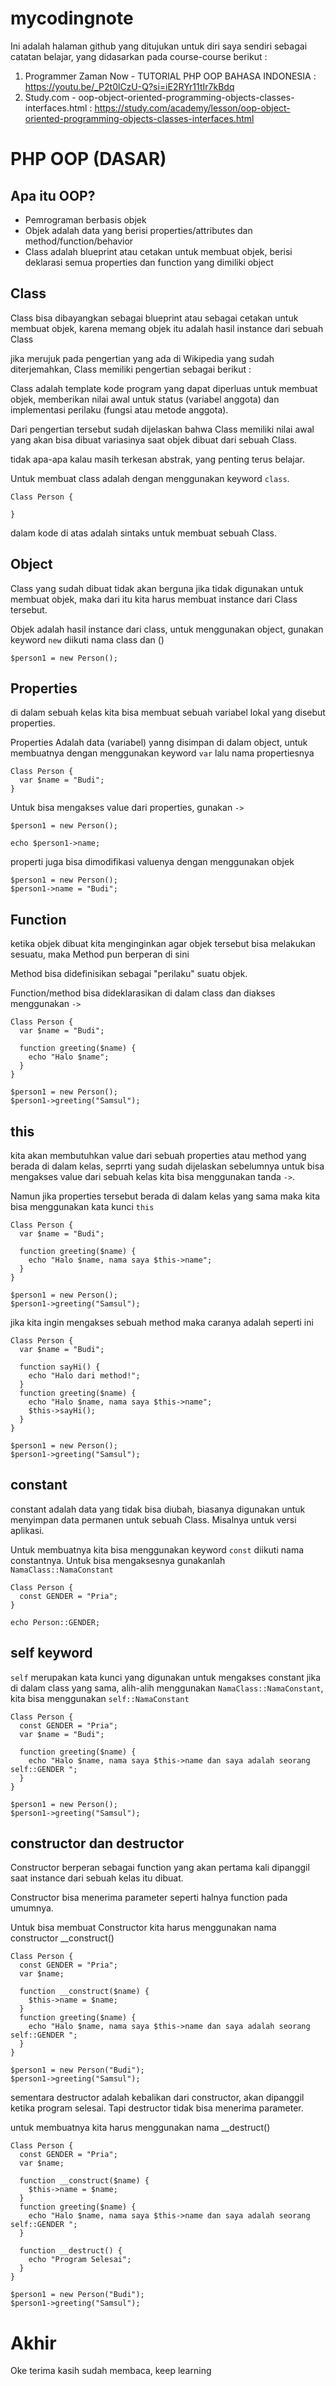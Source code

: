 # mycodingnote
Ini adalah halaman github yang ditujukan untuk diri saya sendiri sebagai catatan belajar, yang didasarkan pada course-course berikut :
1. Programmer Zaman Now - TUTORIAL PHP OOP BAHASA INDONESIA : https://youtu.be/_P2t0lCzU-Q?si=iE2RYr11tIr7kBdq
2. Study.com - oop-object-oriented-programming-objects-classes-interfaces.html : https://study.com/academy/lesson/oop-object-oriented-programming-objects-classes-interfaces.html

# PHP OOP (DASAR)

## Apa itu OOP?
- Pemrograman berbasis objek
- Objek adalah data yang berisi properties/attributes dan method/function/behavior
- Class adalah blueprint atau cetakan untuk membuat objek, berisi deklarasi semua properties dan function yang dimiliki object

## Class
Class bisa dibayangkan sebagai blueprint atau sebagai cetakan untuk membuat objek, karena memang objek itu adalah hasil instance dari sebuah Class

jika merujuk pada pengertian yang ada di Wikipedia yang sudah diterjemahkan, Class memiliki pengertian sebagai berikut :

Class adalah template kode program yang dapat diperluas untuk membuat objek, memberikan nilai awal untuk status (variabel anggota) dan implementasi perilaku (fungsi atau metode anggota).

Dari pengertian tersebut sudah dijelaskan bahwa Class memiliki nilai awal yang akan bisa dibuat variasinya saat objek dibuat dari sebuah Class.

tidak apa-apa kalau masih terkesan abstrak, yang penting terus belajar.


Untuk membuat class adalah dengan menggunakan keyword `class`.

```
Class Person {

}
```

dalam kode di atas adalah sintaks untuk membuat sebuah Class.

## Object
Class yang sudah dibuat tidak akan berguna jika tidak digunakan untuk membuat objek, maka dari itu kita harus membuat instance dari Class tersebut. 

Objek adalah hasil instance dari class, untuk menggunakan object, gunakan keyword `new` diikuti nama class dan ()

```
$person1 = new Person();
```

## Properties
di dalam sebuah kelas kita bisa membuat sebuah variabel lokal yang disebut properties.

Properties Adalah data (variabel) yanng disimpan di dalam object, untuk membuatnya dengan menggunakan keyword `var` lalu nama propertiesnya

```
Class Person {
  var $name = "Budi";
}
```

Untuk bisa mengakses value dari properties, gunakan `->`

```
$person1 = new Person();

echo $person1->name;
```

properti juga bisa dimodifikasi valuenya dengan menggunakan objek 

```
$person1 = new Person();
$person1->name = "Budi";
```

## Function
ketika objek dibuat kita menginginkan agar objek tersebut bisa melakukan sesuatu, maka Method pun berperan di sini

Method bisa didefinisikan sebagai "perilaku" suatu objek.

Function/method bisa dideklarasikan di dalam class dan diakses menggunakan `->`

```
Class Person {
  var $name = "Budi";

  function greeting($name) {  
    echo "Halo $name";
  }
}

$person1 = new Person();
$person1->greeting("Samsul");
```

## this
kita akan membutuhkan value dari sebuah properties atau method yang berada di dalam kelas, seprrti yang sudah dijelaskan sebelumnya untuk bisa mengakses value dari sebuah kelas kita bisa menggunakan tanda `->`.

Namun jika properties tersebut berada di dalam kelas yang sama maka kita bisa menggunakan kata kunci `this`

```
Class Person {
  var $name = "Budi";

  function greeting($name) {
    echo "Halo $name, nama saya $this->name";
  }
}

$person1 = new Person();
$person1->greeting("Samsul");
```

jika kita ingin mengakses sebuah method maka caranya adalah seperti ini 

```
Class Person {
  var $name = "Budi";

  function sayHi() {
    echo "Halo dari method!";
  }
  function greeting($name) {
    echo "Halo $name, nama saya $this->name";
    $this->sayHi();
  }
}

$person1 = new Person();
$person1->greeting("Samsul");
```

## constant
constant adalah data yang tidak bisa diubah, biasanya digunakan untuk menyimpan data permanen untuk sebuah Class. Misalnya untuk versi aplikasi.

Untuk membuatnya kita bisa menggunakan keyword `const` diikuti nama constantnya. Untuk bisa mengaksesnya gunakanlah `NamaClass::NamaConstant`

```
Class Person {
  const GENDER = "Pria";
}

echo Person::GENDER;
```

## self keyword 
`self` merupakan kata kunci yang digunakan untuk mengakses constant jika di dalam class yang sama, alih-alih menggunakan `NamaClass::NamaConstant`, kita bisa menggunakan `self::NamaConstant`

```
Class Person {
  const GENDER = "Pria";
  var $name = "Budi";

  function greeting($name) {
    echo "Halo $name, nama saya $this->name dan saya adalah seorang self::GENDER ";
  }
}

$person1 = new Person();
$person1->greeting("Samsul");
```

## constructor dan destructor 
Constructor berperan sebagai function yang akan pertama kali dipanggil saat instance dari sebuah kelas itu dibuat. 

Constructor bisa menerima parameter seperti halnya function pada umumnya. 

Untuk bisa membuat Constructor kita harus menggunakan nama constructor __construct()

```
Class Person {
  const GENDER = "Pria";
  var $name;

  function __construct($name) {
    $this->name = $name;
  }
  function greeting($name) {
    echo "Halo $name, nama saya $this->name dan saya adalah seorang self::GENDER ";
  }
}

$person1 = new Person("Budi");
$person1->greeting("Samsul");
```

sementara destructor adalah kebalikan dari constructor, akan dipanggil ketika program selesai. Tapi destructor tidak bisa menerima parameter. 

untuk membuatnya kita harus menggunakan nama __destruct()

```
Class Person {
  const GENDER = "Pria";
  var $name;

  function __construct($name) {
    $this->name = $name;
  }
  function greeting($name) {
    echo "Halo $name, nama saya $this->name dan saya adalah seorang self::GENDER ";
  }

  function __destruct() {
    echo "Program Selesai";
  }
}

$person1 = new Person("Budi");
$person1->greeting("Samsul");
```

# Akhir

Oke terima kasih sudah membaca, keep learning



















